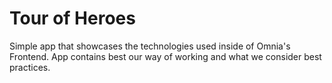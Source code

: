 # Tour of Heroes

Simple app that showcases the technologies used inside of Omnia's Frontend.
App contains best our way of working and what we consider best practices.
